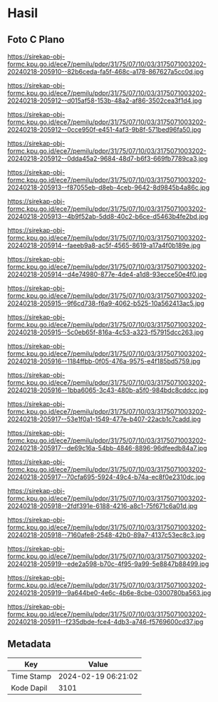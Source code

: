 # Hasil

## Foto C Plano

https://sirekap-obj-formc.kpu.go.id/ece7/pemilu/pdpr/31/75/07/10/03/3175071003202-20240218-205910--82b6ceda-fa5f-468c-a178-867627a5cc0d.jpg

https://sirekap-obj-formc.kpu.go.id/ece7/pemilu/pdpr/31/75/07/10/03/3175071003202-20240218-205912--d015af58-153b-48a2-af86-3502cea3f1d4.jpg

https://sirekap-obj-formc.kpu.go.id/ece7/pemilu/pdpr/31/75/07/10/03/3175071003202-20240218-205912--0cce950f-e451-4af3-9b8f-571bed96fa50.jpg

https://sirekap-obj-formc.kpu.go.id/ece7/pemilu/pdpr/31/75/07/10/03/3175071003202-20240218-205912--0dda45a2-9684-48d7-b6f3-669fb7789ca3.jpg

https://sirekap-obj-formc.kpu.go.id/ece7/pemilu/pdpr/31/75/07/10/03/3175071003202-20240218-205913--f87055eb-d8eb-4ceb-9642-8d9845b4a86c.jpg

https://sirekap-obj-formc.kpu.go.id/ece7/pemilu/pdpr/31/75/07/10/03/3175071003202-20240218-205913--4b9f52ab-5dd8-40c2-b6ce-d5463b4fe2bd.jpg

https://sirekap-obj-formc.kpu.go.id/ece7/pemilu/pdpr/31/75/07/10/03/3175071003202-20240218-205914--faeeb9a8-ac5f-4565-8619-a17a4f0b189e.jpg

https://sirekap-obj-formc.kpu.go.id/ece7/pemilu/pdpr/31/75/07/10/03/3175071003202-20240218-205914--d4e74980-877e-4de4-a1d8-93ecce50e4f0.jpg

https://sirekap-obj-formc.kpu.go.id/ece7/pemilu/pdpr/31/75/07/10/03/3175071003202-20240218-205915--9f6cd738-f6a9-4062-b525-10a562413ac5.jpg

https://sirekap-obj-formc.kpu.go.id/ece7/pemilu/pdpr/31/75/07/10/03/3175071003202-20240218-205915--5c0eb65f-816a-4c53-a323-f57915dcc263.jpg

https://sirekap-obj-formc.kpu.go.id/ece7/pemilu/pdpr/31/75/07/10/03/3175071003202-20240218-205916--1184ffbb-0f05-476a-9575-e4f185bd5759.jpg

https://sirekap-obj-formc.kpu.go.id/ece7/pemilu/pdpr/31/75/07/10/03/3175071003202-20240218-205916--1bba6065-3c43-480b-a5f0-984bdc8cddcc.jpg

https://sirekap-obj-formc.kpu.go.id/ece7/pemilu/pdpr/31/75/07/10/03/3175071003202-20240218-205917--53e1f0a1-1549-477e-b407-22acb1c7cadd.jpg

https://sirekap-obj-formc.kpu.go.id/ece7/pemilu/pdpr/31/75/07/10/03/3175071003202-20240218-205917--de69c16a-54bb-4846-8896-96dfeedb84a7.jpg

https://sirekap-obj-formc.kpu.go.id/ece7/pemilu/pdpr/31/75/07/10/03/3175071003202-20240218-205917--70cfa695-5924-49c4-b74a-ec8f0e2310dc.jpg

https://sirekap-obj-formc.kpu.go.id/ece7/pemilu/pdpr/31/75/07/10/03/3175071003202-20240218-205918--2fdf391e-6188-4216-a8c1-75f671c6a01d.jpg

https://sirekap-obj-formc.kpu.go.id/ece7/pemilu/pdpr/31/75/07/10/03/3175071003202-20240218-205918--7160afe8-2548-42b0-89a7-4137c53ec8c3.jpg

https://sirekap-obj-formc.kpu.go.id/ece7/pemilu/pdpr/31/75/07/10/03/3175071003202-20240218-205919--ede2a598-b70c-4f95-9a99-5e8847b88499.jpg

https://sirekap-obj-formc.kpu.go.id/ece7/pemilu/pdpr/31/75/07/10/03/3175071003202-20240218-205919--9a644be0-4e6c-4b6e-8cbe-0300780ba563.jpg

https://sirekap-obj-formc.kpu.go.id/ece7/pemilu/pdpr/31/75/07/10/03/3175071003202-20240218-205911--f235dbde-fce4-4db3-a746-f5769600cd37.jpg


## Metadata

| Key        | Value               |
| ---------- | ------------------- |
| Time Stamp | 2024-02-19 06:21:02 |
| Kode Dapil | 3101                |



